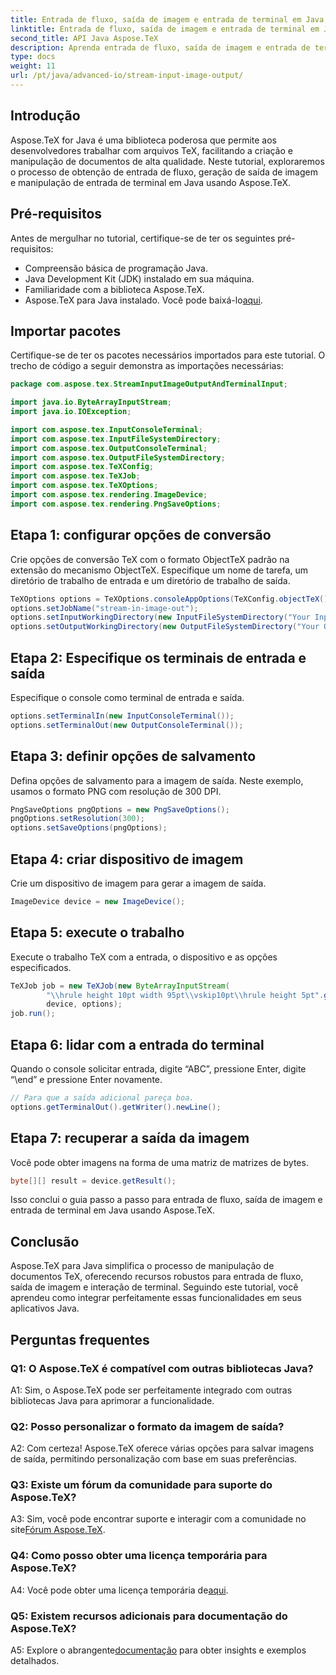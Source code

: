 ```yaml
---
title: Entrada de fluxo, saída de imagem e entrada de terminal em Java
linktitle: Entrada de fluxo, saída de imagem e entrada de terminal em Java
second_title: API Java Aspose.TeX
description: Aprenda entrada de fluxo, saída de imagem e entrada de terminal em Java usando Aspose.TeX. Um tutorial abrangente para integração perfeita.
type: docs
weight: 11
url: /pt/java/advanced-io/stream-input-image-output/
---
```

## Introdução

Aspose.TeX for Java é uma biblioteca poderosa que permite aos desenvolvedores trabalhar com arquivos TeX, facilitando a criação e manipulação de documentos de alta qualidade. Neste tutorial, exploraremos o processo de obtenção de entrada de fluxo, geração de saída de imagem e manipulação de entrada de terminal em Java usando Aspose.TeX.

## Pré-requisitos

Antes de mergulhar no tutorial, certifique-se de ter os seguintes pré-requisitos:

- Compreensão básica de programação Java.
- Java Development Kit (JDK) instalado em sua máquina.
- Familiaridade com a biblioteca Aspose.TeX.
-  Aspose.TeX para Java instalado. Você pode baixá-lo[aqui](https://releases.aspose.com/tex/java/).

## Importar pacotes

Certifique-se de ter os pacotes necessários importados para este tutorial. O trecho de código a seguir demonstra as importações necessárias:

```java
package com.aspose.tex.StreamInputImageOutputAndTerminalInput;

import java.io.ByteArrayInputStream;
import java.io.IOException;

import com.aspose.tex.InputConsoleTerminal;
import com.aspose.tex.InputFileSystemDirectory;
import com.aspose.tex.OutputConsoleTerminal;
import com.aspose.tex.OutputFileSystemDirectory;
import com.aspose.tex.TeXConfig;
import com.aspose.tex.TeXJob;
import com.aspose.tex.TeXOptions;
import com.aspose.tex.rendering.ImageDevice;
import com.aspose.tex.rendering.PngSaveOptions;
```

## Etapa 1: configurar opções de conversão

Crie opções de conversão TeX com o formato ObjectTeX padrão na extensão do mecanismo ObjectTeX. Especifique um nome de tarefa, um diretório de trabalho de entrada e um diretório de trabalho de saída.

```java
TeXOptions options = TeXOptions.consoleAppOptions(TeXConfig.objectTeX());
options.setJobName("stream-in-image-out");
options.setInputWorkingDirectory(new InputFileSystemDirectory("Your Input Directory"));
options.setOutputWorkingDirectory(new OutputFileSystemDirectory("Your Output Directory"));
```

## Etapa 2: Especifique os terminais de entrada e saída

Especifique o console como terminal de entrada e saída.

```java
options.setTerminalIn(new InputConsoleTerminal());
options.setTerminalOut(new OutputConsoleTerminal());
```

## Etapa 3: definir opções de salvamento

Defina opções de salvamento para a imagem de saída. Neste exemplo, usamos o formato PNG com resolução de 300 DPI.

```java
PngSaveOptions pngOptions = new PngSaveOptions();
pngOptions.setResolution(300);
options.setSaveOptions(pngOptions);
```

## Etapa 4: criar dispositivo de imagem

Crie um dispositivo de imagem para gerar a imagem de saída.

```java
ImageDevice device = new ImageDevice();
```

## Etapa 5: execute o trabalho

Execute o trabalho TeX com a entrada, o dispositivo e as opções especificados.

```java
TeXJob job = new TeXJob(new ByteArrayInputStream(
        "\\hrule height 10pt width 95pt\\vskip10pt\\hrule height 5pt".getBytes("ASCII")),
        device, options);
job.run();
```

## Etapa 6: lidar com a entrada do terminal

Quando o console solicitar entrada, digite “ABC”, pressione Enter, digite “\end” e pressione Enter novamente.

```java
// Para que a saída adicional pareça boa.
options.getTerminalOut().getWriter().newLine();
```

## Etapa 7: recuperar a saída da imagem

Você pode obter imagens na forma de uma matriz de matrizes de bytes.

```java
byte[][] result = device.getResult();
```

Isso conclui o guia passo a passo para entrada de fluxo, saída de imagem e entrada de terminal em Java usando Aspose.TeX.

## Conclusão

Aspose.TeX para Java simplifica o processo de manipulação de documentos TeX, oferecendo recursos robustos para entrada de fluxo, saída de imagem e interação de terminal. Seguindo este tutorial, você aprendeu como integrar perfeitamente essas funcionalidades em seus aplicativos Java.

## Perguntas frequentes

### Q1: O Aspose.TeX é compatível com outras bibliotecas Java?

A1: Sim, o Aspose.TeX pode ser perfeitamente integrado com outras bibliotecas Java para aprimorar a funcionalidade.

### Q2: Posso personalizar o formato da imagem de saída?

A2: Com certeza! Aspose.TeX oferece várias opções para salvar imagens de saída, permitindo personalização com base em suas preferências.

### Q3: Existe um fórum da comunidade para suporte do Aspose.TeX?

 A3: Sim, você pode encontrar suporte e interagir com a comunidade no site[Fórum Aspose.TeX](https://forum.aspose.com/c/tex/47).

### Q4: Como posso obter uma licença temporária para Aspose.TeX?

 A4: Você pode obter uma licença temporária de[aqui](https://purchase.aspose.com/temporary-license/).

### Q5: Existem recursos adicionais para documentação do Aspose.TeX?

 A5: Explore o abrangente[documentação](https://reference.aspose.com/tex/java/) para obter insights e exemplos detalhados.